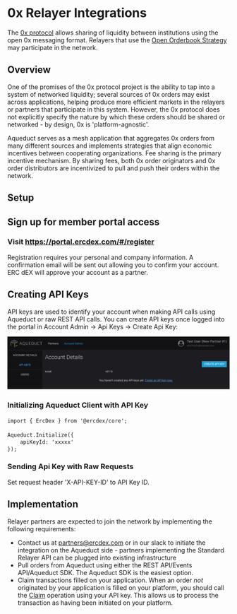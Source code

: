# 0x Relayer Integrations

The [0x protocol](https://0xproject.com/) allows sharing of liquidity between institutions using the open 0x messaging format. Relayers that use the [Open Orderbook Strategy](https://0xproject.com/wiki#Open-Orderbook) may participate in the network.

## Overview

One of the promises of the 0x protocol project is the ability to tap into a system of networked liquidity; several sources of 0x orders may exist across applications, helping produce more efficient markets in the relayers or partners that participate in this system. However, the 0x protocol does not explicitly specify the nature by which these orders should be shared or networked - by design, 0x is 'platform-agnostic'.

Aqueduct serves as a mesh application that aggregates 0x orders from many different sources and implements strategies that align economic incentives between cooperating organizations. Fee sharing is the primary incentive mechanism. By sharing fees, both 0x order originators and 0x order distributors are incentivized to pull and push their orders within the network.

## Setup

## Sign up for member portal access

### Visit https://portal.ercdex.com/#/register

Registration requires your personal and company information. A confirmation email will be sent out allowing you to confirm your account. ERC dEX will approve your account as a partner.

## Creating API Keys

API keys are used to identify your account when making API calls using Aqueduct or raw REST API calls. You can create API keys once logged into the portal in Account Admin -> Api Keys -> Create Api Key:

![API Keys](./screenshots/api-keys.png)

### Initializing Aqueduct Client with API Key

```
import { ErcDex } from '@ercdex/core';

Aqueduct.Initialize({
    apiKeyId: 'xxxxx'
});
```

### Sending Api Key with Raw Requests

Set request header 'X-API-KEY-ID' to API Key ID.

## Implementation

Relayer partners are expected to join the network by implementing the following requirements:

- Contact us at partners@ercdex.com or in our slack to initiate the integration on the Aqueduct side - partners implementing the Standard Relayer API can be plugged into existing infrastructure
- Pull orders from Aqueduct using either the REST API/Events API/Aqueduct SDK. The Aqueduct SDK is the easiest option.
- Claim transactions filled on your application. When an order *not* originated by your application is filled on your platform, you should call the [Claim](https://aqueduct.ercdex.com/rest.html#operation/Claim) operation using your API key. This allows us to process the transaction as having been initiated on your platform.

